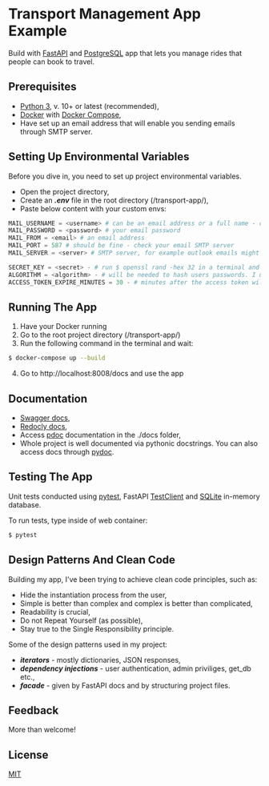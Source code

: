 # Transport Management App Example

Build with [FastAPI](https://fastapi.tiangolo.com/) and [PostgreSQL](https://www.postgresql.org/) app that lets you manage rides that people can book to travel.

## Prerequisites

- [Python 3](https://www.python.org/), v. 10+ or latest (recommended),
- [Docker](https://www.docker.com/) with [Docker Compose](https://docs.docker.com/compose/),
- Have set up an email address that will enable you sending emails through SMTP server.

## Setting Up Environmental Variables

Before you dive in, you need to set up project environmental variables.
- Open the project directory,
- Create an ***.env*** file in the root directory (/transport-app/),
- Paste below content with your custom envs:

```python
MAIL_USERNAME = <username> # can be an email address or a full name - check your email settings
MAIL_PASSWORD = <password> # your email password
MAIL_FROM = <email> # an email address
MAIL_PORT = 587 # should be fine - check your email SMTP server
MAIL_SERVER = <server> # SMTP server, for example outlook emails might have: smtp.office365.com

SECRET_KEY = <secret> - # run $ openssl rand -hex 32 in a terminal and paste the result
ALGORITHM = <algorithm> - # will be needed to hash users passwords. I used HS256 for development
ACCESS_TOKEN_EXPIRE_MINUTES = 30 - # minutes after the access token will be expired. Can leave as it is
```

## Running The App

1. Have your Docker running
2. Go to the root project directory (/transport-app/)
3. Run the following command in the terminal and wait:
```bash
$ docker-compose up --build
```
4. Go to http://localhost:8008/docs and use the app

## Documentation

- [Swagger docs](http://localhost:8008/docs),
- [Redocly docs](http://localhost:8008/redoc),
- Access [pdoc](https://pdoc.dev/) documentation in the ./docs folder,
- Whole project is well documented via pythonic docstrings. You can also access docs through [pydoc](https://docs.python.org/3/library/pydoc.html).

## Testing The App

Unit tests conducted using [pytest](https://docs.pytest.org/en/7.4.x/), FastAPI [TestClient](https://fastapi.tiangolo.com/tutorial/testing/) and [SQLite](https://www.sqlite.org/index.html) in-memory database.

To run tests, type inside of web container:
```bash
$ pytest
```

## Design Patterns And Clean Code

Building my app, I've been trying to achieve clean code principles, such as:

- Hide the instantiation process from the user,
- Simple is better than complex and complex is better than complicated,
- Readability is crucial,
- Do not Repeat Yourself (as possible),
- Stay true to the Single Responsibility principle.

Some of the design patterns used in my project:

- ***iterators*** - mostly dictionaries, JSON responses,
- ***dependency injections*** - user authentication, admin priviliges, get_db etc.,
- ***facade*** - given by FastAPI docs and by structuring project files.

## Feedback

More than welcome!

## License 

[MIT](https://github.com/kamwro/transport-app/blob/main/LICENSE)
